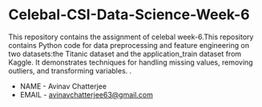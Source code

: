 # Celebal-CSI-Data-Science-Week-6
This repository contains the assignment of celebal week-6.This repository contains Python code for data preprocessing and feature engineering on two datasets:the Titanic dataset and the application_train dataset from Kaggle. It demonstrates techniques for handling missing values, removing outliers, and transforming variables.  . 
- NAME - Avinav Chatterjee
- EMAIL - avinavchatterjee63@gmail.com
